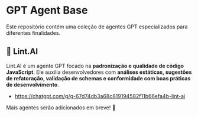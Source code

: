 # GPT Agent Base

Este repositório contém uma coleção de agentes GPT especializados para diferentes finalidades.

## 🤖 Lint.AI 
 
Lint.AI é um agente GPT focado na **padronização e qualidade de código JavaScript**. Ele auxilia desenvolvedores com **análises estáticas, sugestões de refatoração, validação de schemas e conformidade com boas práticas de desenvolvimento**.

- https://chatgpt.com/g/g-67d74db3a68c819194582f11b66efa4b-lint-ai

Mais agentes serão adicionados em breve! 🚀
